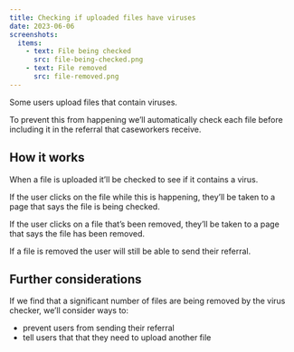 ```yaml
---
title: Checking if uploaded files have viruses
date: 2023-06-06
screenshots:
  items:
    - text: File being checked
      src: file-being-checked.png
    - text: File removed
      src: file-removed.png
---
```


Some users upload files that contain viruses.

To prevent this from happening we’ll automatically check each file before including it in the referral that caseworkers receive.

## How it works

When a file is uploaded it’ll be checked to see if it contains a virus.

If the user clicks on the file while this is happening, they’ll be taken to a page that says the file is being checked.

If the user clicks on a file that’s been removed, they’ll be taken to a page that says the file has been removed.

If a file is removed the user will still be able to send their referral.

## Further considerations

If we find that a significant number of files are being removed by the virus checker, we’ll consider ways to:
- prevent users from sending their referral
- tell users that that they need to upload another file
